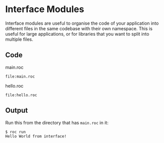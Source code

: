 # Interface Modules

Interface modules are useful to organise the code of your application into different files in the same codebase with their own namespace. This is useful for large applications, or for libraries that you want to split into multiple files. 

## Code

main.roc

```roc
file:main.roc
```

hello.roc

```roc
file:hello.roc
```

## Output

Run this from the directory that has `main.roc` in it:

```
$ roc run
Hello World from interface!
```
